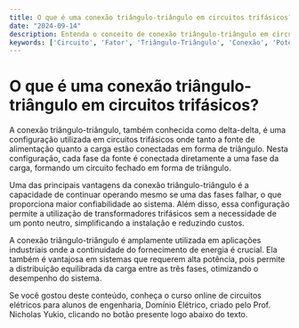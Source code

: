 ```yaml
---
title: O que é uma conexão triângulo-triângulo em circuitos trifásicos?
date: "2024-09-14"
description: Entenda o conceito de conexão triângulo-triângulo em circuitos trifásicos e suas aplicações.
keywords: ['Circuito', 'Fator', 'Triângulo-Triângulo', 'Conexão', 'Potência', 'Trifásico', 'Aplicação']
---
```


# O que é uma conexão triângulo-triângulo em circuitos trifásicos?

A conexão triângulo-triângulo, também conhecida como delta-delta, é uma configuração utilizada em circuitos trifásicos onde tanto a fonte de alimentação quanto a carga estão conectadas em forma de triângulo. Nesta configuração, cada fase da fonte é conectada diretamente a uma fase da carga, formando um circuito fechado em forma de triângulo.

Uma das principais vantagens da conexão triângulo-triângulo é a capacidade de continuar operando mesmo se uma das fases falhar, o que proporciona maior confiabilidade ao sistema. Além disso, essa configuração permite a utilização de transformadores trifásicos sem a necessidade de um ponto neutro, simplificando a instalação e reduzindo custos.

A conexão triângulo-triângulo é amplamente utilizada em aplicações industriais onde a continuidade do fornecimento de energia é crucial. Ela também é vantajosa em sistemas que requerem alta potência, pois permite a distribuição equilibrada da carga entre as três fases, otimizando o desempenho do sistema.

Se você gostou deste conteúdo, conheça o curso online de circuitos elétricos para alunos de engenharia, Domínio Elétrico, criado pelo Prof. Nicholas Yukio, clicando no botão presente logo abaixo do texto.